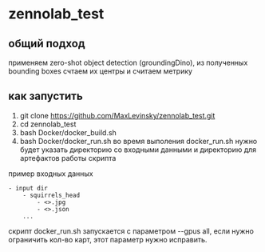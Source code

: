 # zennolab_test

## общий подход
применяем zero-shot object detection (groundingDino), из полученных bounding boxes счтаем их центры и считаем метрику

## как запустить
1. git clone https://github.com/MaxLevinsky/zennolab_test.git
2. cd zennolab_test
3. bash Docker/docker_build.sh
4. bash Docker/docker_run.sh
во время выполения docker_run.sh нужно будет указать директорию со входными данными и директорию для артефактов работы скрипта

пример входных данных

    - input dir
        - squirrels_head
            - <>.jpg
            - <>.json
        ...

скрипт docker_run.sh запускается с параметром --gpus all, если нужно ограничить кол-во карт, этот параметр нужно исправить.
